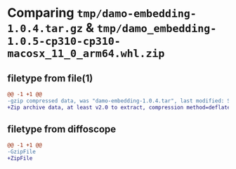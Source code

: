 # Comparing `tmp/damo-embedding-1.0.4.tar.gz` & `tmp/damo_embedding-1.0.5-cp310-cp310-macosx_11_0_arm64.whl.zip`

## filetype from file(1)

```diff
@@ -1 +1 @@
-gzip compressed data, was "damo-embedding-1.0.4.tar", last modified: Sat Jun  3 15:20:41 2023, max compression
+Zip archive data, at least v2.0 to extract, compression method=deflate
```

## filetype from diffoscope

```diff
@@ -1 +1 @@
-GzipFile
+ZipFile
```

